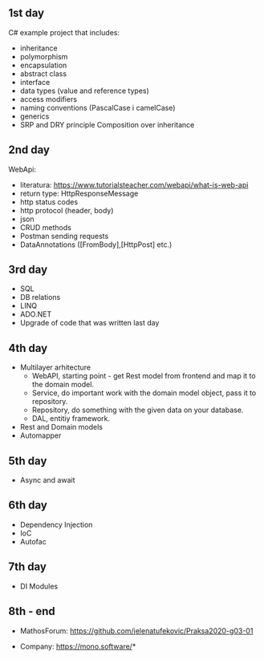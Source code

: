 ## 1st day
C# example project that includes:
* inheritance
* polymorphism
* encapsulation
* abstract class
* interface
* data types (value and reference types)
* access modifiers
* naming conventions (PascalCase i camelCase)
* generics
* SRP and DRY principle
Composition over inheritance
## 2nd day
WebApi:
* literatura: https://www.tutorialsteacher.com/webapi/what-is-web-api
* return type: HttpResponseMessage
* http status codes
* http protocol (header, body)
* json
* CRUD methods
* Postman sending requests
* DataAnnotations ([FromBody],[HttpPost] etc.)
## 3rd day
* SQL
* DB relations
* LINQ
* ADO.NET
* Upgrade of code that was written last day
## 4th day
* Multilayer arhitecture
  * WebAPI, starting point - get Rest model from frontend and map it to the domain model.
  * Service, do important work with the domain model object, pass it to repository.
  * Repository, do something with the given data on your database.
  * DAL, entitiy framework.
* Rest and Domain models
* Automapper
## 5th day
* Async and await
## 6th day
* Dependency Injection
* IoC
* Autofac
## 7th day
* DI Modules
## 8th - end
* MathosForum: https://github.com/jelenatufekovic/Praksa2020-g03-01

* Company: https://mono.software/*
